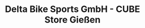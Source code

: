 ---
title: "Delta Bike Sports GmbH - CUBE Store Gießen"
url: /wettenberg/delta-bike-sports-gmbh-cube-store-giessen/
shop: Fahrrad
---